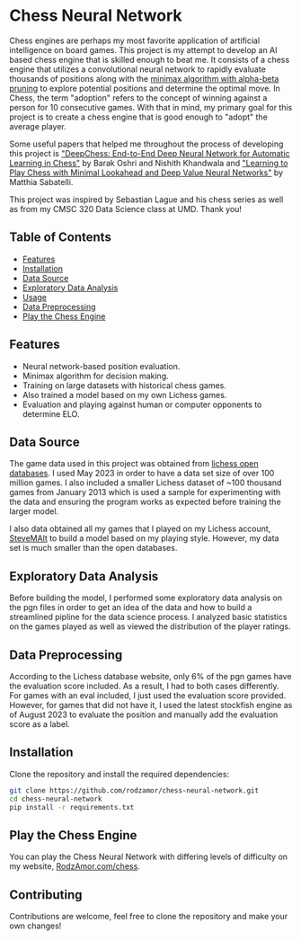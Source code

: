 # Chess Neural Network

Chess engines are perhaps my most favorite application of artificial intelligence on board games. This project is my attempt to develop an AI based chess engine that is skilled enough to beat me. It consists of a chess engine that utilizes a convolutional neural network to rapidly evaluate thousands of positions along with the [minimax algorithm with alpha-beta pruning](https://www.youtube.com/watch?v=l-hh51ncgDI) to explore potential positions and determine the optimal move. In Chess, the term "adoption" refers to the concept of winning against a person for 10 consecutive games. With that in mind, my primary goal for this project is to create a chess engine that is good enough to "adopt" the average player.

Some useful papers that helped me throughout the process of developing this project is ["DeepChess: End-to-End Deep Neural Network for Automatic Learning in Chess"](https://arxiv.org/pdf/1711.09667.pdf) by Barak Oshri and Nishith Khandwala and ["Learning to Play Chess with Minimal Lookahead and Deep Value Neural Networks"](https://www.researchgate.net/publication/321028267_Learning_to_Play_Chess_with_Minimal_Lookahead_and_Deep_Value_Neural_Networks) by Matthia Sabatelli.

This project was inspired by Sebastian Lague and his chess series as well as from my CMSC 320 Data Science class at UMD. Thank you!


## Table of Contents

- [Features](#features)
- [Installation](#installation)
- [Data Source](#data-source)
- [Exploratory Data Analysis](#exploratory-data-analysis)
- [Usage](#usage)
- [Data Preprocessing](#data-preprocessing)
- [Play the Chess Engine](#play-the-chess-engine)

## Features

- Neural network-based position evaluation.
- Minimax algorithm for decision making.
- Training on large datasets with historical chess games.
- Also trained a model based on my own Lichess games.
- Evaluation and playing against human or computer opponents to determine ELO.

## Data Source

The game data used in this project was obtained from [lichess open databases](https://database.lichess.org/). I used May 2023 in order to have a data set size of over 100 million games. I also included a smaller Lichess dataset of ~100 thousand games from January 2013 which is used a sample for experimenting with the data and ensuring the program works as expected before training the larger model.

I also data obtained all my games that I played on my Lichess account, [SteveMAlt](https://lichess.org/@/SteveMAlt) to build a model based on my playing style. However, my data set is much smaller than the open databases.

## Exploratory Data Analysis

Before building the model, I performed some exploratory data analysis on the pgn files in order to get an idea of the data and how to build a streamlined pipline for the data science process. I analyzed basic statistics on the games played as well as viewed the distribution of the player ratings. <!--You can find more from the exploratory data analysis notebook as well as in the pdf uploaded in my website. NOT COMPLETED YET --> 

## Data Preprocessing

According to the Lichess database website, only 6% of the pgn games have the evaluation score included. As a result, I had to both cases differently. For games with an eval included, I just used the evaluation score provided. However, for games that did not have it, I used the latest stockfish engine as of August 2023 to evaluate the position and manually add the evaluation score as a label.

## Installation

Clone the repository and install the required dependencies:

```bash
git clone https://github.com/rodzamor/chess-neural-network.git
cd chess-neural-network
pip install -r requirements.txt
```

## Play the Chess Engine

You can play the Chess Neural Network with differing levels of difficulty on my website, [RodzAmor.com/chess](RodzAmor.com/chess).


## Contributing

Contributions are welcome, feel free to clone the repository and make your own changes!
